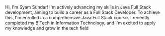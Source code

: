 Hi, I'm Syam Sundar! I'm actively advancing my skills in Java Full Stack development, aiming to build a career as a Full Stack Developer. To achieve this, I'm enrolled in a comprehensive Java Full Stack course. I recently completed my B.Tech in Information Technology, and I'm excited to apply my knowledge and grow in the tech field

